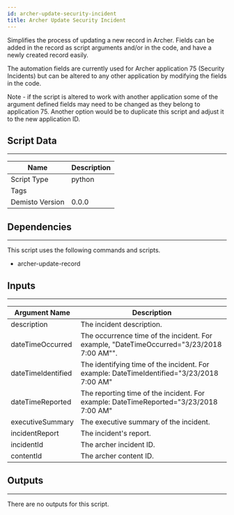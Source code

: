```yaml
---
id: archer-update-security-incident
title: Archer Update Security Incident
---
```


Simplifies the process of updating a new record in Archer. Fields can be added in the record as script arguments and/or in the code, and have a newly created record easily.

The automation fields are currently used for Archer application 75 (Security Incidents) but can be altered to any other application by modifying the fields in the code. 

Note - if the script is altered to work with another application some of the argument defined fields may need to be changed as they belong to application 75.
Another option would be to duplicate this script and adjust it to the new application ID.

## Script Data
---

| **Name** | **Description** |
| --- | --- |
| Script Type | python |
| Tags |  |
| Demisto Version | 0.0.0 |

## Dependencies
---
This script uses the following commands and scripts.
* archer-update-record

## Inputs
---

| **Argument Name** | **Description** |
| --- | --- |
| description | The incident description. |
| dateTimeOccurred | The occurrence time of the incident. For example, "DateTimeOccurred="3/23/2018 7:00 AM"". |
| dateTimeIdentified | The identifying time of the incident. For example: DateTimeIdentified="3/23/2018 7:00 AM" |
| dateTimeReported | The reporting time of the incident. For example: DateTimeReported="3/23/2018 7:00 AM" |
| executiveSummary | The executive summary of the incident. |
| incidentReport | The incident's report. |
| incidentId | The archer incident ID. |
| contentId | The archer content ID. |

## Outputs
---
There are no outputs for this script.
